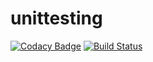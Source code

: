 # unittesting
[![Codacy Badge](https://api.codacy.com/project/badge/Grade/b0c73bbca0cf432682d83c4908ba7e50)](https://app.codacy.com/app/Karthikraja11/unittesting?utm_source=github.com&utm_medium=referral&utm_content=Karthikraja11/unittesting&utm_campaign=Badge_Grade_Dashboard)
[![Build Status](https://travis-ci.org/Karthikraja11/unittesting.svg?branch=master)](https://travis-ci.org/Karthikraja11/unittesting)
